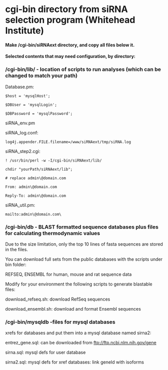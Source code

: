 # cgi-bin directory from siRNA selection program (Whitehead Institute)

#### Make /cgi-bin/siRNAext directory, and copy all files below it. 

#### Selected contents that may need configuration, by directory:

### /cgi-bin/lib/ - location of scripts to run analyses (which can be changed to match your path)


Database.pm:

	$host = 'mysqlHost';
	
	$DBUser = 'mysqlLogin';
	
	$DBPassword = 'mysqlPassword';

siRNA_env.pm
	

siRNA_log.conf:

	log4j.appender.FILE.filename=/www/siRNAext/tmp/siRNA.log

siRNA_step2.cgi:

	! /usr/bin/perl -w -I/cgi-bin/siRNAext/lib/

	chdir "yourPath/siRNAext/lib";
	
	# replace admin\@domain.com

	From: admin\@domain.com
	
	Reply-To: admin\@domain.com
	
siRNA_util.pm:

	mailto:admin\@domain.com\
	
	
### /cgi-bin/db  - BLAST formatted sequence databases plus files for calculating thermodynamic values


Due to the size limitation, only the top 10 lines of fasta sequences are stored in the files.

You can download full sets from the public databases with the scripts under bin folder:

  REFSEQ,  ENSEMBL for human, mouse and rat sequence data

  Modify for your environment the following scripts to generate blastable files:

  download_refseq.sh: download RefSeq sequences

  download_ensembl.sh: download and format Ensembl sequences
  


### /cgi-bin/mysqldb -files for mysql databases

xrefs for databases and put them into a mysql database named sirna2:

entrez_gene.sql: can be downloaded from ftp://ftp.ncbi.nlm.nih.gov/gene

sirna.sql: mysql defs for user database

sirna2.sql: mysql defs for xref databases: link geneId with isoforms

